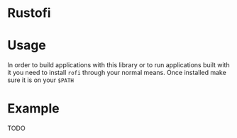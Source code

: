 Rustofi
=======

# Usage
In order to build applications with this library or to run applications built 
with it you need to install `rofi` through your normal means. Once installed 
make sure it is on your `$PATH`

# Example
TODO
 